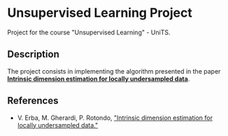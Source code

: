 # Unsupervised Learning Project
Project for the course "Unsupervised Learning" - UniTS.

## Description
The project consists in implementing the algorithm presented in the paper [**Intrinsic dimension estimation for locally undersampled data**](https://arxiv.org/abs/1906.07670v2).

## References
- V. Erba, M. Gherardi, P. Rotondo, ["Intrinsic dimension estimation for locally undersampled data."](https://arxiv.org/abs/1906.07670v2)